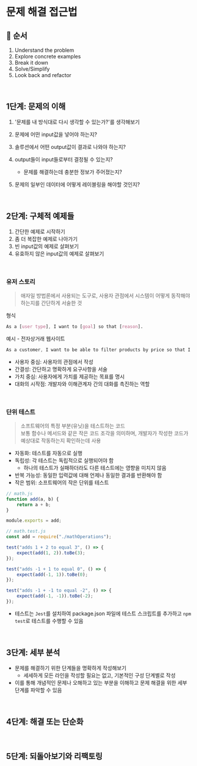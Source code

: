 # 문제 해결 접근법

## 📌 순서

1. Understand the problem
2. Explore concrete examples
3. Break it down
4. Solve/Simplify
5. Look back and refactor

<br>

## 1단계: 문제의 이해

1. '문제를 내 방식대로 다시 생각할 수 있는가?'를 생각해보기
2. 문제에 어떤 input값을 넣어야 하는지?
3. 솔루션에서 어떤 output값이 결과로 나와야 하는지?
4. output들이 input들로부터 결정될 수 있는지?

   - 문제를 해결하는데 충분한 정보가 주어졌는지?

5. 문제의 일부인 데이터에 어떻게 레이블링을 해야할 것인지?

<br>

## 2단계: 구체적 예제들

1. 간단한 예제로 시작하기
2. 좀 더 복잡한 예제로 나아가기
3. 빈 input값의 예제로 살펴보기
4. 유효하지 않은 input값의 예제로 살펴보기

<br>

### 유저 스토리

> 애자일 방법론에서 사용되는 도구로, 사용자 관점에서 시스템이 어떻게 동작해야 하는지를 간단하게 서술한 것

형식

```css
As a [user type], I want to [goal] so that [reason].
```

예시 - 전자상거래 웹사이트

```css
As a customer, I want to be able to filter products by price so that I can find items within my budget.
```

- 사용자 중심: 사용자의 관점에서 작성
- 간결성: 간단하고 명확하게 요구사항을 서술
- 가치 중심: 사용자에게 가치를 제공하는 목표를 명시
- 대화의 시작점: 개발자와 이해관계자 간의 대화를 촉진하는 역할

<br>

### 단위 테스트

> 소프트웨어의 특정 부분(유닛)을 테스트하는 코드 <br>
> 보통 함수나 메서드와 같은 작은 코드 조각을 의미하며, 개발자가 작성한 코드가 예상대로 작동하는지 확인하는데 사용

- 자동화: 테스트를 자동으로 실행
- 독립성: 각 테스트는 독립적으로 실행되어야 함
  - 하나의 테스트가 실패하더라도 다른 테스트에는 영향을 미치지 않음
- 반복 가능성: 동일한 입력값에 대해 언제나 동일한 결과를 반환해야 함
- 작은 범위: 소프트웨어의 작은 단위를 테스트

```js
// math.js
function add(a, b) {
	return a + b;
}

module.exports = add;
```

```js
// math.test.js
const add = require("./mathOperations");

test("adds 1 + 2 to equal 3", () => {
	expect(add(1, 2)).toBe(3);
});

test("adds -1 + 1 to equal 0", () => {
	expect(add(-1, 1)).toBe(0);
});

test("adds -1 + -1 to equal -2", () => {
	expect(add(-1, -1)).toBe(-2);
});
```

- 테스트는 `Jest`를 설치하여 package.json 파일에 테스트 스크립트를 추가하고 `npm test`로 테스트를 수행할 수 있음

<br>

## 3단계: 세부 분석

- 문제를 해결하기 위한 단계들을 명확하게 작성해보기
  - 세세하게 모든 라인을 작성할 필요는 없고, 기본적인 구성 단계별로 작성
- 이를 통해 개념적인 문제나 오해하고 있는 부분을 이해하고 문제 해결을 위한 세부 단계를 파악할 수 있음

<br>

## 4단계: 해결 또는 단순화

<br>

## 5단계: 되돌아보기와 리팩토링

<br>
